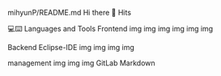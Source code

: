 mihyunP/README.md
Hi there 👋
Hits

💻⌨️ Languages and Tools
Frontend
img img img img img img

Backend
Eclipse-IDE img img img img

management
img img img GitLab Markdown

